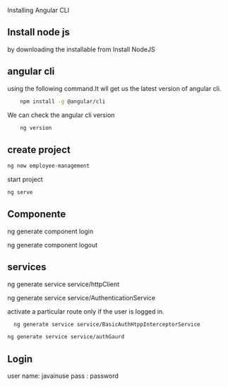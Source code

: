 

Installing Angular CLI
## Install node js 
by downloading the installable from Install NodeJS

## angular cli 
using the following command.It wll get us the latest version of angular cli.

```bash
	npm install -g @angular/cli
```	


We can check the angular cli version 
```bash
	ng version
```
## create project 

```bash
ng new employee-management
```

start project 
```bash
ng serve
```

## Componente
ng generate component login

ng generate component logout

## services

ng generate service service/httpClient

ng generate service service/AuthenticationService

activate a particular route only if the user is logged in.
```bash
  ng generate service service/BasicAuthHtppInterceptorService 
 ```


```bash
ng generate service service/authGaurd
 ```


## Login 
user name:  javainuse 
pass 	 :   password